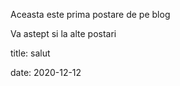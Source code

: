 Aceasta este prima postare de pe blog 


Va astept si la alte postari

title: salut

date: 2020-12-12
